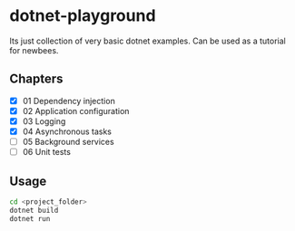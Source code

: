 # dotnet-playground
Its just collection of very basic dotnet examples. Can be used as a tutorial for newbees.

## Chapters
- [x] 01 Dependency injection
- [x] 02 Application configuration
- [x] 03 Logging
- [x] 04 Asynchronous tasks
- [ ] 05 Background services
- [ ] 06 Unit tests

## Usage

```bash
cd <project_folder>
dotnet build
dotnet run
```
